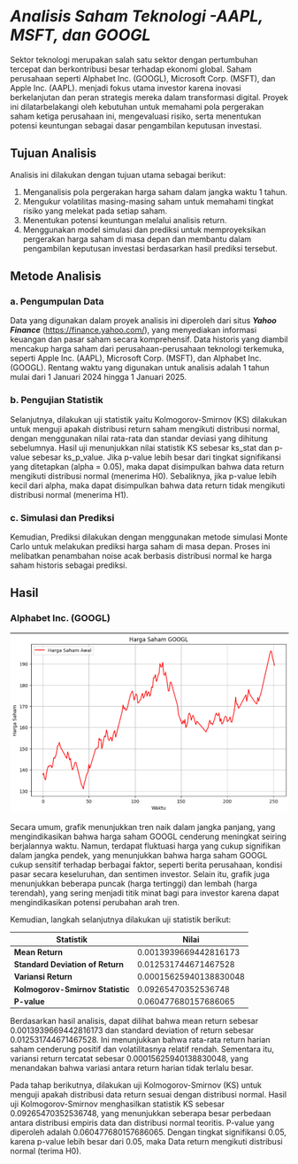 # ***Analisis Saham Teknologi -AAPL, MSFT, dan GOOGL***

Sektor teknologi merupakan salah satu sektor dengan pertumbuhan tercepat dan berkontribusi besar terhadap ekonomi global. Saham perusahaan seperti  Alphabet Inc. (GOOGL), Microsoft Corp. (MSFT), dan Apple Inc. (AAPL). menjadi fokus utama investor karena inovasi berkelanjutan dan peran strategis mereka dalam transformasi digital. Proyek ini dilatarbelakangi oleh kebutuhan untuk memahami pola pergerakan saham ketiga perusahaan ini, mengevaluasi risiko, serta menentukan potensi keuntungan sebagai dasar pengambilan keputusan investasi.


## Tujuan Analisis
Analisis ini dilakukan dengan tujuan utama sebagai berikut:
1. Menganalisis pola pergerakan harga saham dalam jangka waktu 1 tahun.
2. Mengukur volatilitas masing-masing saham untuk memahami tingkat risiko yang melekat pada setiap saham.
3. Menentukan potensi keuntungan melalui analisis return.
4. Menggunakan model simulasi dan prediksi untuk memproyeksikan pergerakan harga saham di masa depan dan membantu dalam pengambilan keputusan investasi berdasarkan hasil prediksi tersebut.


## Metode Analisis

### a. Pengumpulan Data
Data yang digunakan dalam proyek analisis ini diperoleh dari situs ***Yahoo Finance*** (https://finance.yahoo.com/), yang menyediakan informasi keuangan dan pasar saham secara komprehensif. Data historis yang diambil mencakup harga saham dari perusahaan-perusahaan teknologi terkemuka, seperti Apple Inc. (AAPL), Microsoft Corp. (MSFT), dan Alphabet Inc. (GOOGL). Rentang waktu yang digunakan untuk analisis adalah 1 tahun mulai dari 1 Januari 2024 hingga 1 Januari 2025. 

### b. Pengujian Statistik
Selanjutnya, dilakukan uji statistik yaitu Kolmogorov-Smirnov (KS) dilakukan untuk menguji apakah distribusi return saham mengikuti distribusi normal, dengan menggunakan nilai rata-rata dan standar deviasi yang dihitung sebelumnya. Hasil uji menunjukkan nilai statistik KS sebesar ks_stat dan p-value sebesar ks_p_value. Jika p-value lebih besar dari tingkat signifikansi yang ditetapkan (alpha = 0.05), maka dapat disimpulkan bahwa data return mengikuti distribusi normal (menerima H0). Sebaliknya, jika p-value lebih kecil dari alpha, maka dapat disimpulkan bahwa data return tidak mengikuti distribusi normal (menerima H1).

### c. Simulasi dan Prediksi
Kemudian, Prediksi dilakukan dengan menggunakan metode simulasi Monte Carlo untuk melakukan prediksi harga saham di masa depan. Proses ini melibatkan penambahan noise acak berbasis distribusi normal ke harga saham historis sebagai prediksi.

## Hasil
### Alphabet Inc. (GOOGL)

![grafik saham awal GOOGL](https://github.com/HeraNurKhofifah/Analisis-Saham-Teknologi-AAPL-MSFT-dan-GOOGL/blob/7af3e6517b6891c39425e827f90876971678920a/saham%20awal%20GOOGL.png)

Secara umum, grafik menunjukkan tren naik dalam jangka panjang, yang mengindikasikan bahwa harga saham GOOGL cenderung meningkat seiring berjalannya waktu. Namun, terdapat fluktuasi harga yang cukup signifikan dalam jangka pendek, yang menunjukkan bahwa harga saham GOOGL cukup sensitif terhadap berbagai faktor, seperti berita perusahaan, kondisi pasar secara keseluruhan, dan sentimen investor. Selain itu, grafik juga menunjukkan beberapa puncak (harga tertinggi) dan lembah (harga terendah), yang sering menjadi titik minat bagi para investor karena dapat mengindikasikan potensi perubahan arah tren.


Kemudian, langkah selanjutnya dilakukan uji statistik berikut:

| Statistik                        | Nilai                               |
|-----------------------------------|-------------------------------------|
| **Mean Return**                   | 0.0013939669442816173              |
| **Standard Deviation of Return**  | 0.012531744671467528              |
| **Variansi Return**               | 0.00015625940138830048            |
| **Kolmogorov-Smirnov Statistic**   | 0.09265470352536748               |
| **P-value**                       | 0.060477680157686065              |


Berdasarkan hasil analisis, dapat dilihat bahwa mean return sebesar 0.0013939669442816173 dan standard deviation of return sebesar 0.012531744671467528. Ini menunjukkan bahwa rata-rata return harian saham cenderung positif dan volatilitasnya relatif rendah. Sementara itu, variansi return tercatat sebesar 0.00015625940138830048, yang menandakan bahwa variasi antara return harian tidak terlalu besar.

Pada tahap berikutnya, dilakukan uji Kolmogorov-Smirnov (KS) untuk menguji apakah distribusi data return sesuai dengan distribusi normal. Hasil uji Kolmogorov-Smirnov menghasilkan statistik KS sebesar 0.09265470352536748, yang menunjukkan seberapa besar perbedaan antara distribusi empiris data dan distribusi normal teoritis. P-value yang diperoleh adalah 0.060477680157686065. Dengan tingkat signifikansi 0.05, karena p-value lebih besar dari 0.05, maka Data return mengikuti distribusi normal (terima H0).
